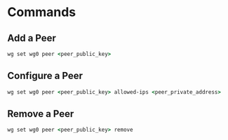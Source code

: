 # Commands

## Add a Peer

```cmd
wg set wg0 peer <peer_public_key>
```

## Configure a Peer

```cmd
wg set wg0 peer <peer_public_key> allowed-ips <peer_private_address>
```

## Remove a Peer

```cmd
wg set wg0 peer <peer_public_key> remove
```
